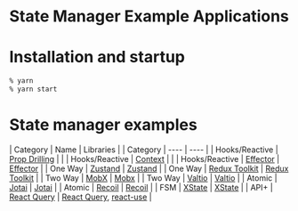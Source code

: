 State Manager Example Applications
===============================

# Installation and startup

```sh
% yarn
% yarn start
```

# State manager examples

| Category | Name | Libraries |
| Category | ---- | ---- |
| Hooks/Reactive | [Prop Drilling](http://localhost:3000/) | |
| Hooks/Reactive | [Context](http://localhost:3001/) | |
| Hooks/Reactive | [Effector](http://localhost:3010/) | [Effector](https://effector.dev/) |
| One Way | [Zustand](http://localhost:3002/) | [Zustand](https://zustand.surge.sh/) |
| One Way | [Redux Toolkit](http://localhost:3003/) | [Redux Toolkit](https://redux-toolkit.js.org/) |
| Two Way | [MobX](http://localhost:3004/) | [Mobx](https://mobx.js.org/README.html) |
| Two Way | [Valtio](http://localhost:3005/) | [Valtio](https://www.npmjs.com/package/valtio) |
| Atomic | [Jotai](http://localhost:3006/) | [Jotai](https://github.com/pmndrs/jotai) |
| Atomic | [Recoil](http://localhost:3009/) | [Recoil](https://recoiljs.org/) |
| FSM | [XState](http://localhost:3007/) | [XState](https://xstate.js.org/docs/) |
| API+ | [React Query](http://localhost:3008/) | [React Query](https://react-query.tanstack.com/), [react-use](https://www.npmjs.com/package/react-use) |
